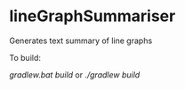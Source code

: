 # lineGraphSummariser
Generates text summary of line graphs

To build:

_gradlew.bat build_ or _./gradlew build_